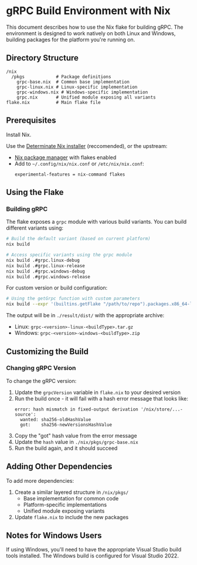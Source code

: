 # gRPC Build Environment with Nix

This document describes how to use the Nix flake for building gRPC. The environment is designed to work natively on both Linux and Windows, building packages for the platform you're running on.

## Directory Structure

```
/nix
  /pkgs            # Package definitions
    grpc-base.nix  # Common base implementation
    grpc-linux.nix # Linux-specific implementation
    grpc-windows.nix # Windows-specific implementation
    grpc.nix       # Unified module exposing all variants
flake.nix          # Main flake file
```

## Prerequisites

Install Nix.

Use the [Determinate Nix installer](https://zero-to-nix.com/start/install/) (reccomended),
or the upstream:

- [Nix package manager](https://nixos.org/download.html) with flakes enabled
- Add to `~/.config/nix/nix.conf` or `/etc/nix/nix.conf`:
  ```
  experimental-features = nix-command flakes
  ```

## Using the Flake

### Building gRPC

The flake exposes a `grpc` module with various build variants. You can build different variants using:

```bash
# Build the default variant (based on current platform)
nix build

# Access specific variants using the grpc module
nix build .#grpc.linux-debug
nix build .#grpc.linux-release
nix build .#grpc.windows-debug
nix build .#grpc.windows-release
```

For custom version or build configuration:

```bash
# Using the getGrpc function with custom parameters
nix build --expr '(builtins.getFlake "/path/to/repo").packages.x86_64-linux.grpc.getGrpc { version = "1.57.0"; platform = "linux"; buildType = "Debug"; }'
```

The output will be in `./result/dist/` with the appropriate archive:
- Linux: `grpc-<version>-linux-<buildType>.tar.gz`
- Windows: `grpc-<version>-windows-<buildType>.zip`

## Customizing the Build

### Changing gRPC Version

To change the gRPC version:

1. Update the `grpcVersion` variable in `flake.nix` to your desired version
2. Run the build once - it will fail with a hash error message that looks like:
   ```
   error: hash mismatch in fixed-output derivation '/nix/store/...-source':
     wanted: sha256-oldHashValue
     got:    sha256-newVersionsHashValue
   ```
3. Copy the "got" hash value from the error message
4. Update the `hash` value in `./nix/pkgs/grpc-base.nix`
5. Run the build again, and it should succeed

## Adding Other Dependencies

To add more dependencies:

1. Create a similar layered structure in `/nix/pkgs/`
   - Base implementation for common code
   - Platform-specific implementations
   - Unified module exposing variants
2. Update `flake.nix` to include the new packages

## Notes for Windows Users

If using Windows, you'll need to have the appropriate Visual Studio build tools installed. The Windows build is configured for Visual Studio 2022.
